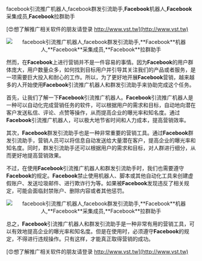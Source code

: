 facebook引流推广机器人,facebook群发引流助手,**Facebook**机器人,**Facebook**采集成员,**Facebook**拉群助手

[😍想了解推广相关软件的朋友请登录 http://www.vst.tw](http://www.vst.tw)

 <center><img src="https://vst.tw/MP4/tuiguang/png/6.png" alt="facebook引流推广机器人,facebook群发引流助手,**Facebook**机器人,**Facebook**采集成员,**Facebook**拉群助手"></center>

然而，在**Facebook**上进行营销并不是一件容易的事情。因为**Facebook**的用户群体庞大，用户数量众多，如何找到目标用户并引导其关注我们的产品或者服务，是一项需要巨大投入和耐心的工作。所以，为了更好地开展**Facebook**营销，越来越多的人开始使用**Facebook**引流推广机器人和群发引流助手来协助完成这个任务。

首先，让我们了解一下**Facebook**引流推广机器人。**Facebook**引流推广机器人是一种可以自动化完成营销任务的软件，可以根据用户的需求和目标，自动地向潜在客户发送私信、评论、点赞等操作，从而提高企业的曝光率和知名度。通过**Facebook**引流推广机器人，可以极大地节省时间和人力成本，提高营销效率。

其次，**Facebook**群发引流助手也是一种非常重要的营销工具。通过**Facebook**群发引流助手，营销人员可以将信息自动发送给大量潜在客户，提高企业的曝光率和知名度。同时，群发引流助手还可以根据用户的需求和目标，对人群进行细分，从而更好地提高营销效果。

不过，在使用**Facebook**引流推广机器人和群发引流助手时，我们也需要遵守**Facebook**的规定。**Facebook**禁止使用机器人、脚本或其他自动化工具来创建虚假账户、发送垃圾邮件、进行欺诈行为等。如果被**Facebook**发现违反了相关规定，可能会面临封禁账户、删除内容或者其他惩罚。

 <center><img src="https://vst.tw/MP4/tuiguang/png/0.png" alt="facebook引流推广机器人,facebook群发引流助手,**Facebook**机器人,**Facebook**采集成员,**Facebook**拉群助手"></center>

总之，**Facebook**引流推广机器人和群发引流助手是一种非常有用的营销工具，可以有效地提高企业的曝光率和知名度。但是在使用时，必须遵守**Facebook**的规定，不得进行违规操作。只有这样，才能真正取得营销的成功。

[😍想了解推广相关软件的朋友请登录 http://www.vst.tw](http://www.vst.tw)



